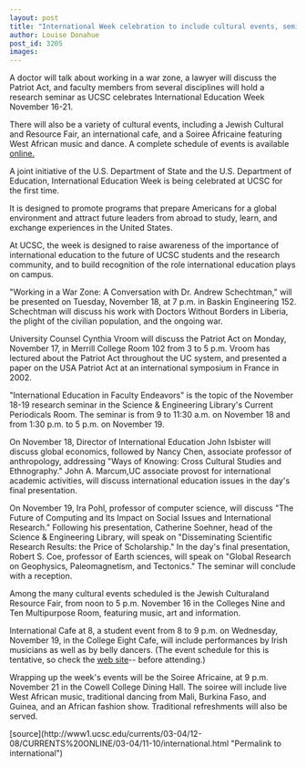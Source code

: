 ```yaml
---
layout: post
title: "International Week celebration to include cultural events, seminar, talks"
author: Louise Donahue
post_id: 3205
images:
---
```


<p>
  A doctor will talk about working in a war zone, a lawyer will discuss the Patriot Act, and faculty members from several disciplines will hold a research seminar as UCSC celebrates International Education Week November 16-21.
</p>
<p>
  There will also be a variety of cultural events, including a Jewish Cultural and Resource Fair, an international cafe, and a Soiree Africaine featuring West African music and dance. A complete schedule of events is available <a href="http://oie.ucsc.edu/iew/index.html">online.</a><br>
</p>
<p>
  A joint initiative of the U.S. Department of State and the U.S. Department of Education, International Education Week is being celebrated at UCSC for the first time.
</p>
<p>
  It is designed to promote programs that prepare Americans for a global environment and attract future leaders from abroad to study, learn, and exchange experiences in the United States.<br>
</p>
<p>
  At UCSC, the week is designed to raise awareness of the importance of international education to the future of UCSC students and the research community, and to build recognition of the role international education plays on campus.<br>
</p>
<p>
  "Working in a War Zone: A Conversation with Dr. Andrew Schechtman," will be presented on Tuesday, November 18, at 7 p.m. in Baskin Engineering 152. Schechtman will discuss his work with Doctors Without Borders in Liberia, the plight of the civilian population, and the ongoing war.<br>
</p>
<p>
  University Counsel Cynthia Vroom will discuss the Patriot Act on Monday, November 17, in Merrill College Room 102 from 3 to 5 p.m. Vroom has lectured about the Patriot Act throughout the UC system, and presented a paper on the USA Patriot Act at an international symposium in France in 2002.<br>
</p>
<p>
  "International Education in Faculty Endeavors" is the topic of the November 18-19 research seminar in the Science &amp; Engineering Library's Current Periodicals Room. The seminar is from 9 to 11:30 a.m. on November 18 and from 1:30 p.m. to 5 p.m. on November 19.<br>
</p>
<p>
  On November 18, Director of International Education John Isbister will discuss global economics, followed by Nancy Chen, associate professor of anthropology, addressing "Ways of Knowing: Cross Cultural Studies and Ethnography." John A. Marcum,UC associate provost for international academic activities, will discuss international education issues in the day's final presentation.<br>
</p>
<p>
  On November 19, Ira Pohl, professor of computer science, will discuss "The Future of Computing and Its Impact on Social Issues and International Research." Following his presentation, Catherine Soehner, head of the Science &amp; Engineering Library, will speak on "Disseminating Scientific Research Results: the Price of Scholarship." In the day's final presentation, Robert S. Coe, professor of Earth sciences, will speak on "Global Research on Geophysics, Paleomagnetism, and Tectonics." The seminar will conclude with a reception.<br>
</p>
<p>
  Among the many cultural events scheduled is the Jewish Culturaland Resource Fair, from noon to 5 p.m. November 16 in the Colleges Nine and Ten Multipurpose Room, featuring music, art and information.<br>
</p>
<p>
  International Cafe at 8, a student event from 8 to 9 p.m. on Wednesday, November 19, in the College Eight Cafe, will include performances by Irish musicians as well as by belly dancers. (The event schedule for this is tentative, so check the <a href="http://oie.ucsc.edu/iew/culturalfairs.html">web site</a>-- before attending.)<br>
</p>
<p>
  Wrapping up the week's events will be the Soiree Africaine, at 9 p.m. November 21 in the Cowell College Dining Hall. The soiree will include live West African music, traditional dancing from Mali, Burkina Faso, and Guinea, and an African fashion show. Traditional refreshments will also be served.<br>
</p>
[source](http://www1.ucsc.edu/currents/03-04/12-08/CURRENTS%20ONLINE/03-04/11-10/international.html "Permalink to international")
